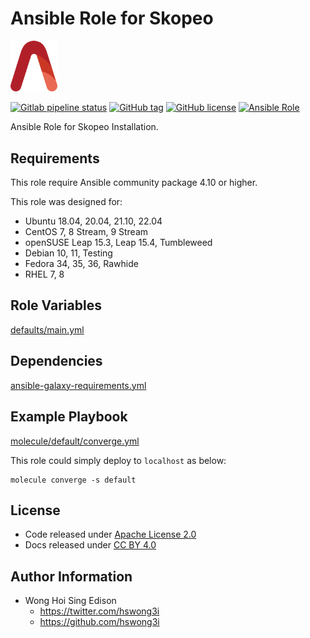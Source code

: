 # Ansible Role for Skopeo

<img src="/alvistack.svg" width="75" alt="AlviStack">

[![Gitlab pipeline status](https://img.shields.io/gitlab/pipeline/alvistack/ansible-role-skopeo/master)](https://gitlab.com/alvistack/ansible-role-skopeo/-/pipelines)
[![GitHub tag](https://img.shields.io/github/tag/alvistack/ansible-role-skopeo.svg)](https://github.com/alvistack/ansible-role-skopeo/tags)
[![GitHub license](https://img.shields.io/github/license/alvistack/ansible-role-skopeo.svg)](https://github.com/alvistack/ansible-role-skopeo/blob/master/LICENSE)
[![Ansible Role](https://img.shields.io/badge/galaxy-alvistack.skopeo-blue.svg)](https://galaxy.ansible.com/alvistack/skopeo)

Ansible Role for Skopeo Installation.

## Requirements

This role require Ansible community package 4.10 or higher.

This role was designed for:

  - Ubuntu 18.04, 20.04, 21.10, 22.04
  - CentOS 7, 8 Stream, 9 Stream
  - openSUSE Leap 15.3, Leap 15.4, Tumbleweed
  - Debian 10, 11, Testing
  - Fedora 34, 35, 36, Rawhide
  - RHEL 7, 8

## Role Variables

[defaults/main.yml](defaults/main.yml)

## Dependencies

[ansible-galaxy-requirements.yml](ansible-galaxy-requirements.yml)

## Example Playbook

[molecule/default/converge.yml](molecule/default/converge.yml)

This role could simply deploy to `localhost` as below:

    molecule converge -s default

## License

  - Code released under [Apache License 2.0](LICENSE)
  - Docs released under [CC BY 4.0](http://creativecommons.org/licenses/by/4.0/)

## Author Information

  - Wong Hoi Sing Edison
      - <https://twitter.com/hswong3i>
      - <https://github.com/hswong3i>
